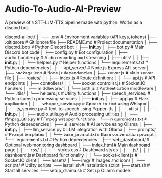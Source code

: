 # Audio-To-Audio-AI-Preview
A preview of a STT-LLM-TTS pipeline made with python. Works as a discord bot.

discord-ai-bot/
│
├── .env                      # Environment variables (API keys, tokens)
├── .gitignore                # Git ignore file
├── README.md                 # Project documentation
│
├── discord_bot/              # Python Discord bot
│   ├── __init__.py
│   ├── bot.py                # Main Discord bot code
│   ├── config.py             # Bot configuration
│   ├── audio_handler.py      # Audio recording and streaming
│   ├── utils/
│   │   ├── __init__.py
│   │   └── helpers.py        # Helper functions
│   └── requirements.txt      # Python dependencies
│
├── api_server/               # Node.js Express API server
│   ├── package.json          # Node.js dependencies
│   ├── server.js             # Main server file
│   ├── routes/
│   │   ├── index.js          # Route definitions
│   │   └── api.js            # API endpoints
│   ├── controllers/
│   │   └── socket_controller.js  # Socket.IO handlers
│   ├── middleware/
│   │   └── auth.js           # Authentication middleware
│   └── utils/
│       └── helpers.js        # Utility functions
│
├── speech_services/          # Python speech processing services
│   ├── __init__.py
│   ├── app.py                # Flask application
│   ├── whisper_service.py    # Speech-to-text using Whisper
│   ├── tts_service.py        # Text-to-speech using Yapper-tts
│   ├── utils/
│   │   ├── __init__.py
│   │   ├── audio_utils.py    # Audio processing utilities
│   │   └── ffmpeg_utils.py   # FFmpeg wrapper functions
│   └── requirements.txt      # Python dependencies
│
├── ai_service/               # AI service using Ollama
│   ├── __init__.py
│   ├── llm_service.py        # LLM integration with Ollama
│   ├── prompts/              # Prompt templates
│   │   └── base_prompt.txt   # Base conversation prompt
│   └── requirements.txt      # Python dependencies
│
├── web_dashboard/            # Optional web monitoring dashboard
│   ├── index.html            # Main dashboard page
│   ├── css/
│   │   └── styles.css        # Dashboard styles
│   ├── js/
│   │   ├── dashboard.js      # Dashboard functionality
│   │   └── socket-client.js  # Socket.IO client
│   └── assets/
│       └── img/              # Images and icons
│
└── scripts/                  # Utility scripts
    ├── install.sh            # Installation script
    ├── start.sh              # Start all services
    └── setup_ollama.sh       # Set up Ollama models